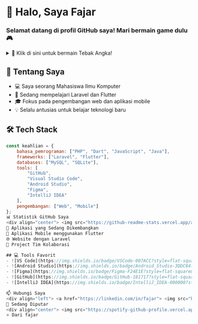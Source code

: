 # 👋 Halo, Saya Fajar
### Selamat datang di profil GitHub saya! Mari bermain game dulu 🎮

<details>
<summary>🎲 Klik di sini untuk bermain Tebak Angka!</summary>

**Saya memikirkan sebuah angka antara 1 dan 100... Coba tebak!**
<details>
<summary>Apakah angka saya adalah **73**?</summary>
😅 Bukan, coba lagi!
</details>
<details>
<summary>Apakah angka saya adalah **28**?</summary>
🎉 Benar! Angka saya adalah **28**. Selamat!
</details>
<details>
<summary>Apakah angka saya adalah **45**?</summary>
❌ Salah, jangan menyerah!
</details>
<details>
<summary>Apakah angka saya adalah **91**?</summary>
😅 Bukan, coba lagi!
</details>

**[Anda bisa menambahkan lebih banyak angka jika mau!]**
</details>

## 🚀 Tentang Saya
- 💻 Saya seorang Mahasiswa Ilmu Komputer
- 🌱 Sedang mempelajari Laravel dan Flutter
- 🎓 Fokus pada pengembangan web dan aplikasi mobile
- 💡 Selalu antusias untuk belajar teknologi baru

## 🛠️ Tech Stack
```javascript
const keahlian = {
    bahasa_pemrograman: ["PHP", "Dart", "JavaScript", "Java"],
    frameworks: ["Laravel", "Flutter"],
    databases: ["MySQL", "SQLite"],
    tools: [
        "GitHub",
        "Visual Studio Code",
        "Android Studio",
        "Figma",
        "IntelliJ IDEA"
    ],
    pengembangan: ["Web", "Mobile"]
};
📊 Statistik GitHub Saya
<div align="center"> <img src="https://github-readme-stats.vercel.app/api?username=fajar&show_icons=true&theme=radical" alt="Statistik GitHub Fajar"> </div>
📱 Aplikasi yang Sedang Dikembangkan
📱 Aplikasi Mobile menggunakan Flutter
🌐 Website dengan Laravel
💼 Project Tim Kolaborasi

## 💻 Tools Favorit
- ![VS Code](https://img.shields.io/badge/VSCode-007ACC?style=flat-square&logo=visual-studio-code&logoColor=white)
- ![Android Studio](https://img.shields.io/badge/Android_Studio-3DDC84?style=flat-square&logo=android-studio&logoColor=white)
- ![Figma](https://img.shields.io/badge/Figma-F24E1E?style=flat-square&logo=figma&logoColor=white)
- ![GitHub](https://img.shields.io/badge/GitHub-181717?style=flat-square&logo=github&logoColor=white)
- ![IntelliJ IDEA](https://img.shields.io/badge/IntelliJ_IDEA-000000?style=flat-square&logo=intellij-idea&logoColor=white)

📫 Hubungi Saya
<div align="left"> <a href="https://linkedin.com/in/fajar"> <img src="https://img.shields.io/badge/LinkedIn-0077B5?style=flat-square&logo=linkedin&logoColor=white" alt="LinkedIn"> </a> <a href="https://github.com/fajar"> <img src="https://img.shields.io/badge/GitHub-181717?style=flat-square&logo=github&logoColor=white" alt="GitHub"> </a> </div>
🎵 Sedang Diputar
<div align="center"> <img src="https://spotify-github-profile.vercel.app/api/view?uid=spotifyusername&cover_image=true&theme=default&bar_color=53b14f&bar_color_cover=false" alt="Spotify Now Playing"> </div>
⭐️ Dari fajar
